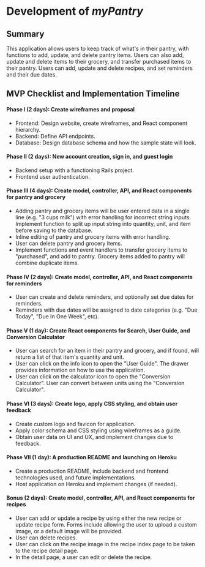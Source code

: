 # Development of *myPantry*

## Summary
This application allows users to keep track of what's in their pantry, with functions to add, update, and delete pantry items. Users can also add, update and delete items to their grocery, and transfer purchased items to their pantry. Users can add, update and delete recipes, and set reminders and their due dates.


## MVP Checklist and Implementation Timeline

#### Phase I (2 days): Create wireframes and proposal
- Frontend: Design website, create wireframes, and React component hierarchy.
- Backend: Define API endpoints.
- Database: Design database schema and how the sample state will look.

#### Phase II (2 days): New account creation, sign in, and guest login
- Backend setup with a functioning Rails project.
- Frontend user authentication.

#### Phase III (4 days): Create model, controller, API, and React components for pantry and grocery
- Adding pantry and grocery items will be user entered data in a single line (e.g. "3 cups milk") with error handling for incorrect string inputs. Implement function to split up input string into quantity, unit, and item before saving to the database.
- Inline editing of pantry and grocery items with error handling.
- User can delete pantry and grocery items.
- Implement functions and event handlers to transfer grocery items to "purchased", and add to pantry. Grocery items added to pantry will combine duplicate items.

#### Phase IV (2 days): Create model, controller, API, and React components for reminders
- User can create and delete reminders, and optionally set due dates for reminders.
- Reminders with due dates will be assigned to date categories (e.g. "Due Today", "Due In One Week", etc).

#### Phase V (1 day): Create React components for Search, User Guide, and Conversion Calculator
- User can search for an item in their pantry and grocery, and if found, will return a list of that item's quantity and unit.
- User can click on the info icon to open the "User Guide". The drawer provides information on how to use the application.
- User can click on the calculator icon to open the "Conversion Calculator". User can convert between units using the "Conversion Calculator".

#### Phase VI (3 days): Create logo, apply CSS styling, and obtain user feedback
- Create custom logo and favicon for application.
- Apply color schema and CSS styling using wireframes as a guide.
- Obtain user data on UI and UX, and implement changes due to feedback.

#### Phase VII (1 day): A production README and launching on Heroku
- Create a production README, include backend and frontend technologies used, and future implementations.
- Host application on Heroku and implement changes (if needed).

#### Bonus (2 days): Create model, controller, API, and React components for recipes
- User can add or update a recipe by using either the new recipe or update recipe form. Forms include allowing the user to upload a custom image, or a default image will be provided.
- User can delete recipes.
- User can click on the recipe image in the recipe index page to be taken to the recipe detail page.
- In the detail page, a user can edit or delete the recipe.
